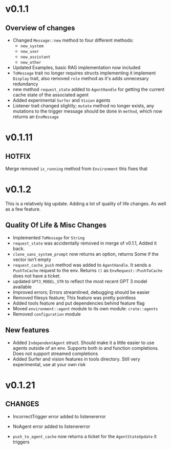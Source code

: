 # v0.1.1

## Overview of changes

- Changed `Message::new` method to four different methods:
  - `new_system`
  - `new_user`
  - `new_assistant`
  - `new_other`
- Updated Examples, basic RAG implementation now included
- `ToMessage` trait no longer requires structs implementing it implement `Display` trait, also removed `role` method as it's adds unnecesary redundancy
- new method `request_state` added to `AgentHandle` for getting the current cache state of the associated agent
- Added experimental `Surfer` and `Vision` agents
- Listener trait changed slightly; `mutate` method no longer exists, any mutations to the trigger message should be done in `method`, which now returns an `EnvMessage`

# v0.1.11

## HOTFIX

Merge removed `is_running` method from `Environment` this fixes that

# v0.1.2

This is a relatively big update. Adding a lot of quality of life changes. As well as a few feature.

## Quality Of Life & Misc Changes

- Implemented `ToMessage` for `String`
- `request_state` was accidentally removed in merge of v0.1.1, Added it back.
- `clone_sans_system_prompt` now returns an option, returns Some if the vector isn't empty
- `request_cache_push` method was added to `AgentHandle`. It sends a `PushToCache` request to the env. Returns `()` as `EnvRequest::PushToCache` does not have a ticket.
- updated `GPT3_MODEL_STR` to reflect the most recent GPT 3 model available
- Improved errors; Errors streamlined, debugging should be easier
- Removed filesys feature; This feature was pretty pointless
- Added tools feature and put dependencies behind feature flag
- Moved `environment::agent` module to its own module: `crate::agents`
- Removed `configuration` module

## New features

- Added `IndependentAgent` struct. Should make it a little easier to use agents outside of an env. Supports both io and function completions. Does not support streamed completions
- Added Surfer and vision features in tools directory. Still very experimental, use at your own risk

# v0.1.21

## CHANGES

- IncorrectTrigger error added to listenererror
- NoAgent error added to listenererror

- `push_to_agent_cache` now returns a ticket for the `AgentStateUpdate` it triggers
